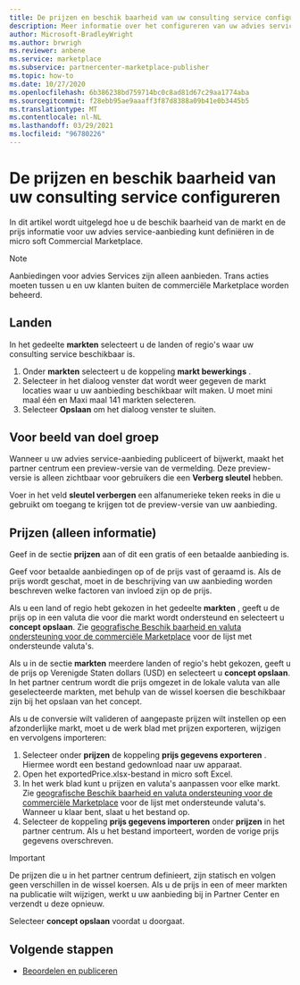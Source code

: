```yaml
---
title: De prijzen en beschik baarheid van uw consulting service configureren in micro soft Partner Center
description: Meer informatie over het configureren van uw advies service prijs Details en beschik baarheid van de markt in micro soft Commercial Marketplace met behulp van partner Center.
author: Microsoft-BradleyWright
ms.author: brwrigh
ms.reviewer: anbene
ms.service: marketplace
ms.subservice: partnercenter-marketplace-publisher
ms.topic: how-to
ms.date: 10/27/2020
ms.openlocfilehash: 6b386238bd759714bc0c8ad81d67c29aa1774aba
ms.sourcegitcommit: f28ebb95ae9aaaff3f87d8388a09b41e0b3445b5
ms.translationtype: MT
ms.contentlocale: nl-NL
ms.lasthandoff: 03/29/2021
ms.locfileid: "96780226"
---
```

# <a name="how-to-configure-your-consulting-service-pricing-and-availability"></a>De prijzen en beschik baarheid van uw consulting service configureren

In dit artikel wordt uitgelegd hoe u de beschik baarheid van de markt en de prijs informatie voor uw advies service-aanbieding kunt definiëren in de micro soft Commercial Marketplace.

> [!NOTE]
> Aanbiedingen voor advies Services zijn alleen aanbieden. Trans acties moeten tussen u en uw klanten buiten de commerciële Marketplace worden beheerd.

## <a name="markets"></a>Landen

In het gedeelte **markten** selecteert u de landen of regio's waar uw consulting service beschikbaar is.

1. Onder **markten** selecteert u de koppeling **markt bewerkings** .
2. Selecteer in het dialoog venster dat wordt weer gegeven de markt locaties waar u uw aanbieding beschikbaar wilt maken. U moet mini maal één en Maxi maal 141 markten selecteren.
3. Selecteer **Opslaan** om het dialoog venster te sluiten.

## <a name="preview-audience"></a>Voor beeld van doel groep

Wanneer u uw advies service-aanbieding publiceert of bijwerkt, maakt het partner centrum een preview-versie van de vermelding. Deze preview-versie is alleen zichtbaar voor gebruikers die een **Verberg sleutel** hebben.

Voer in het veld **sleutel verbergen** een alfanumerieke teken reeks in die u gebruikt om toegang te krijgen tot de preview-versie van uw aanbieding.

## <a name="pricing-informational-only"></a>Prijzen (alleen informatie)

Geef in de sectie **prijzen** aan of dit een gratis of een betaalde aanbieding is.

Geef voor betaalde aanbiedingen op of de prijs vast of geraamd is. Als de prijs wordt geschat, moet in de beschrijving van uw aanbieding worden beschreven welke factoren van invloed zijn op de prijs.

Als u een land of regio hebt gekozen in het gedeelte **markten** , geeft u de prijs op in een valuta die voor die markt wordt ondersteund en selecteert u **concept opslaan**. Zie [geografische Beschik baarheid en valuta ondersteuning voor de commerciële Marketplace](./marketplace-geo-availability-currencies.md) voor de lijst met ondersteunde valuta's.

Als u in de sectie **markten** meerdere landen of regio's hebt gekozen, geeft u de prijs op Verenigde Staten dollars (USD) en selecteert u **concept opslaan**. In het partner centrum wordt die prijs omgezet in de lokale valuta van alle geselecteerde markten, met behulp van de wissel koersen die beschikbaar zijn bij het opslaan van het concept.

Als u de conversie wilt valideren of aangepaste prijzen wilt instellen op een afzonderlijke markt, moet u de werk blad met prijzen exporteren, wijzigen en vervolgens importeren:

1. Selecteer onder **prijzen** de koppeling **prijs gegevens exporteren** . Hiermee wordt een bestand gedownload naar uw apparaat.
1. Open het exportedPrice.xlsx-bestand in micro soft Excel.
1. In het werk blad kunt u prijzen en valuta's aanpassen voor elke markt. Zie [geografische Beschik baarheid en valuta ondersteuning voor de commerciële Marketplace](./marketplace-geo-availability-currencies.md) voor de lijst met ondersteunde valuta's. Wanneer u klaar bent, slaat u het bestand op.
1. Selecteer de koppeling **prijs gegevens importeren** onder **prijzen** in het partner centrum. Als u het bestand importeert, worden de vorige prijs gegevens overschreven.

> [!IMPORTANT]
> De prijzen die u in het partner centrum definieert, zijn statisch en volgen geen verschillen in de wissel koersen. Als u de prijs in een of meer markten na publicatie wilt wijzigen, werkt u uw aanbieding bij in Partner Center en verzendt u deze opnieuw.

Selecteer **concept opslaan** voordat u doorgaat.

## <a name="next-steps"></a>Volgende stappen

* [Beoordelen en publiceren](review-publish-offer.md)